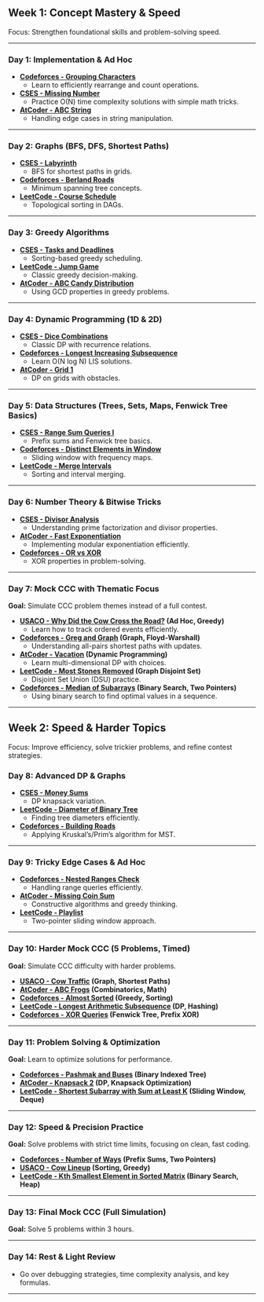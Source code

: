 
## **Week 1: Concept Mastery & Speed**  
Focus: Strengthen foundational skills and problem-solving speed.

---

### **Day 1: Implementation & Ad Hoc**  
- **[Codeforces - Grouping Characters](https://codeforces.com/problemset/problem/131/B)**  
  - Learn to efficiently rearrange and count operations.  
- **[CSES - Missing Number](https://cses.fi/problemset/task/1083)**  
  - Practice O(N) time complexity solutions with simple math tricks.  
- **[AtCoder - ABC String](https://atcoder.jp/contests/abc143/tasks/abc143_c)**  
  - Handling edge cases in string manipulation.

---

### **Day 2: Graphs (BFS, DFS, Shortest Paths)**  
- **[CSES - Labyrinth](https://cses.fi/problemset/task/1193)**  
  - BFS for shortest paths in grids.  
- **[Codeforces - Berland Roads](https://codeforces.com/problemset/problem/25/D)**  
  - Minimum spanning tree concepts.  
- **[LeetCode - Course Schedule](https://leetcode.com/problems/course-schedule/)**  
  - Topological sorting in DAGs.

---

### **Day 3: Greedy Algorithms**  
- **[CSES - Tasks and Deadlines](https://cses.fi/problemset/task/1630)**  
  - Sorting-based greedy scheduling.  
- **[LeetCode - Jump Game](https://leetcode.com/problems/jump-game/)**  
  - Classic greedy decision-making.  
- **[AtCoder - ABC Candy Distribution](https://atcoder.jp/contests/abc125/tasks/abc125_c)**  
  - Using GCD properties in greedy problems.

---

### **Day 4: Dynamic Programming (1D & 2D)**  
- **[CSES - Dice Combinations](https://cses.fi/problemset/task/1633)**  
  - Classic DP with recurrence relations.  
- **[Codeforces - Longest Increasing Subsequence](https://codeforces.com/problemset/problem/10/D)**  
  - Learn O(N log N) LIS solutions.  
- **[AtCoder - Grid 1](https://atcoder.jp/contests/dp/tasks/dp_h)**  
  - DP on grids with obstacles.

---

### **Day 5: Data Structures (Trees, Sets, Maps, Fenwick Tree Basics)**  
- **[CSES - Range Sum Queries I](https://cses.fi/problemset/task/1646)**  
  - Prefix sums and Fenwick tree basics.  
- **[Codeforces - Distinct Elements in Window](https://codeforces.com/problemset/problem/220/B)**  
  - Sliding window with frequency maps.  
- **[LeetCode - Merge Intervals](https://leetcode.com/problems/merge-intervals/)**  
  - Sorting and interval merging.

---

### **Day 6: Number Theory & Bitwise Tricks**  
- **[CSES - Divisor Analysis](https://cses.fi/problemset/task/2185)**  
  - Understanding prime factorization and divisor properties.  
- **[AtCoder - Fast Exponentiation](https://atcoder.jp/contests/abc184/tasks/abc184_d)**  
  - Implementing modular exponentiation efficiently.  
- **[Codeforces - OR vs XOR](https://codeforces.com/problemset/problem/1312/C)**  
  - XOR properties in problem-solving.

---

### **Day 7: Mock CCC with Thematic Focus**  
**Goal:** Simulate CCC problem themes instead of a full contest.  

- **[USACO - Why Did the Cow Cross the Road?](http://www.usaco.org/index.php?page=viewproblem2&cpid=712) (Ad Hoc, Greedy)**  
  - Learn how to track ordered events efficiently.  
- **[Codeforces - Greg and Graph](https://codeforces.com/problemset/problem/295/A) (Graph, Floyd-Warshall)**  
  - Understanding all-pairs shortest paths with updates.  
- **[AtCoder - Vacation](https://atcoder.jp/contests/dp/tasks/dp_c) (Dynamic Programming)**  
  - Learn multi-dimensional DP with choices.  
- **[LeetCode - Most Stones Removed](https://leetcode.com/problems/most-stones-removed-with-same-row-or-column/) (Graph Disjoint Set)**  
  - Disjoint Set Union (DSU) practice.  
- **[Codeforces - Median of Subarrays](https://codeforces.com/problemset/problem/1450/D) (Binary Search, Two Pointers)**  
  - Using binary search to find optimal values in a sequence.  

---

## **Week 2: Speed & Harder Topics**  
Focus: Improve efficiency, solve trickier problems, and refine contest strategies.

### **Day 8: Advanced DP & Graphs**  
- **[CSES - Money Sums](https://cses.fi/problemset/task/1745)**  
  - DP knapsack variation.  
- **[LeetCode - Diameter of Binary Tree](https://leetcode.com/problems/diameter-of-binary-tree/)**  
  - Finding tree diameters efficiently.  
- **[Codeforces - Building Roads](https://codeforces.com/problemset/problem/25/C)**  
  - Applying Kruskal’s/Prim’s algorithm for MST.

---

### **Day 9: Tricky Edge Cases & Ad Hoc**  
- **[Codeforces - Nested Ranges Check](https://codeforces.com/problemset/task/2168)**  
  - Handling range queries efficiently.  
- **[AtCoder - Missing Coin Sum](https://atcoder.jp/contests/abc178/tasks/abc178_c)**  
  - Constructive algorithms and greedy thinking.  
- **[LeetCode - Playlist](https://leetcode.com/problems/longest-substring-without-repeating-characters/)**  
  - Two-pointer sliding window approach.

---

### **Day 10: Harder Mock CCC (5 Problems, Timed)**  
**Goal:** Simulate CCC difficulty with harder problems.  

- **[USACO - Cow Traffic](http://www.usaco.org/index.php?page=viewproblem2&cpid=1112) (Graph, Shortest Paths)**  
- **[AtCoder - ABC Frogs](https://atcoder.jp/contests/abc198/tasks/abc198_d) (Combinatorics, Math)**  
- **[Codeforces - Almost Sorted](https://codeforces.com/problemset/problem/1501/B) (Greedy, Sorting)**  
- **[LeetCode - Longest Arithmetic Subsequence](https://leetcode.com/problems/longest-arithmetic-subsequence/) (DP, Hashing)**  
- **[Codeforces - XOR Queries](https://codeforces.com/problemset/problem/617/E) (Fenwick Tree, Prefix XOR)**  

---

### **Day 11: Problem Solving & Optimization**  
**Goal:** Learn to optimize solutions for performance.  

- **[Codeforces - Pashmak and Buses](https://codeforces.com/problemset/problem/459/D) (Binary Indexed Tree)**  
- **[AtCoder - Knapsack 2](https://atcoder.jp/contests/dp/tasks/dp_e) (DP, Knapsack Optimization)**  
- **[LeetCode - Shortest Subarray with Sum at Least K](https://leetcode.com/problems/shortest-subarray-with-sum-at-least-k/) (Sliding Window, Deque)**  

---

### **Day 12: Speed & Precision Practice**  
**Goal:** Solve problems with strict time limits, focusing on clean, fast coding.  

- **[Codeforces - Number of Ways](https://codeforces.com/problemset/problem/466/C) (Prefix Sums, Two Pointers)**  
- **[USACO - Cow Lineup](http://www.usaco.org/index.php?page=viewproblem2&cpid=1075) (Sorting, Greedy)**  
- **[LeetCode - Kth Smallest Element in Sorted Matrix](https://leetcode.com/problems/kth-smallest-element-in-a-sorted-matrix/) (Binary Search, Heap)**  

---

### **Day 13: Final Mock CCC (Full Simulation)**  
**Goal:** Solve 5 problems within 3 hours.  

---

### **Day 14: Rest & Light Review**  
- Go over debugging strategies, time complexity analysis, and key formulas.  

---